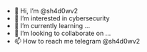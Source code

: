 - 👋 Hi, I’m @sh4d0wv2
- 👀 I’m interested in cybersecurity
- 🌱 I’m currently learning ...
- 💞️ I’m looking to collaborate on ...
- 📫 How to reach me telegram @sh4d0wv2
